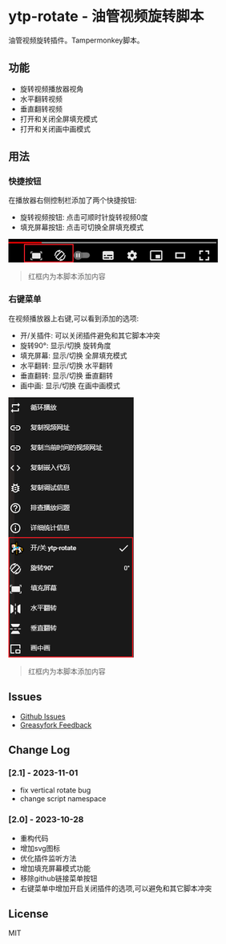 # ytp-rotate - 油管视频旋转脚本

油管视频旋转插件。Tampermonkey脚本。 

## 功能

- 旋转视频播放器视角
- 水平翻转视频
- 垂直翻转视频
- 打开和关闭全屏填充模式
- 打开和关闭画中画模式

## 用法

### 快捷按钮

在播放器右侧控制栏添加了两个快捷按钮:

- 旋转视频按钮: 点击可顺时针旋转视频0度
- 填充屏幕按钮: 点击可切换全屏填充模式

![buttons](https://github.com/zhzLuke96/ytp-rotate/raw/master/docs/btns.png)

> 红框内为本脚本添加内容

### 右键菜单

在视频播放器上右键,可以看到添加的选项:

- 开/关插件: 可以关闭插件避免和其它脚本冲突
- 旋转90°: 显示/切换 旋转角度
- 填充屏幕: 显示/切换 全屏填充模式
- 水平翻转: 显示/切换 水平翻转
- 垂直翻转: 显示/切换 垂直翻转  
- 画中画: 显示/切换 在画中画模式

![menu](https://github.com/zhzLuke96/ytp-rotate/raw/master/docs/menu.png)

> 红框内为本脚本添加内容


## Issues

- [Github Issues](https://github.com/zhzLuke96/ytp-rotate/issues)
- [Greasyfork Feedback](https://greasyfork.org/zh-CN/scripts/375568-%E6%B2%B9%E7%AE%A1%E8%A7%86%E9%A2%91%E6%97%8B%E8%BD%AC/feedback)

## Change Log

### [2.1] - 2023-11-01
- fix vertical rotate bug
- change script namespace

### [2.0] - 2023-10-28
- 重构代码
- 增加svg图标
- 优化插件监听方法
- 增加填充屏幕模式功能
- 移除github链接菜单按钮
- 右键菜单中增加开启关闭插件的选项,可以避免和其它脚本冲突


## License

MIT
